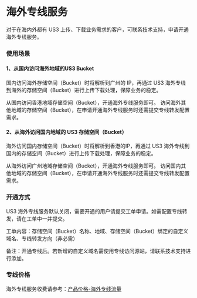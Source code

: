 

# 海外专线服务

对于在海内外都有 US3 上传、下载业务需求的客户，可联系技术支持，申请开通海外专线服务。

### 使用场景

#### 1、从国内访问海外地域的US3 Bucket

国内访问海外存储空间（Bucket）时将解析到广州的 IP，再通过 US3 海外专线到海外的存储空间（Bucket）进行上传下载处理，保障业务的稳定。

从国内访问香港地域存储空间（Bucket），开通海外专线服务即可。
访问海外其他地域的存储空间（Bucket），在申请开通海外专线服务时还需提交专线转发配置需求。

#### 2、从海外访问国内地域的 US3 存储空间（Bucket）

海外访问国内存储空间（Bucket）时将解析到香港的IP，再通过 US3 海外专线到国内的存储空间（Bucket）进行上传下载处理，保障业务的稳定。

从海外访问广州地域存储空间（Bucket），开通海外专线服务即可。
访问国内其他地域的存储空间（Bucket），在申请开通海外专线服务时还需提交专线转发配置需求。

### 开通方式

US3 海外专线服务默认关闭，需要开通的用户请提交工单申请。如需配置专线转发，请在工单中一并提交。

工单内容：存储空间（Bucket）名称、地域、存储空间（Bucket）绑定的自定义域名、专线转发方向（非必需）

备注：开通专线后。若新增的自定义域名需使用专线访问源站，请联系技术支持进行添加。

### 专线价格

海外专线服务收费请参考：[产品价格-海外专线流量](/ufile/bill/billing)
